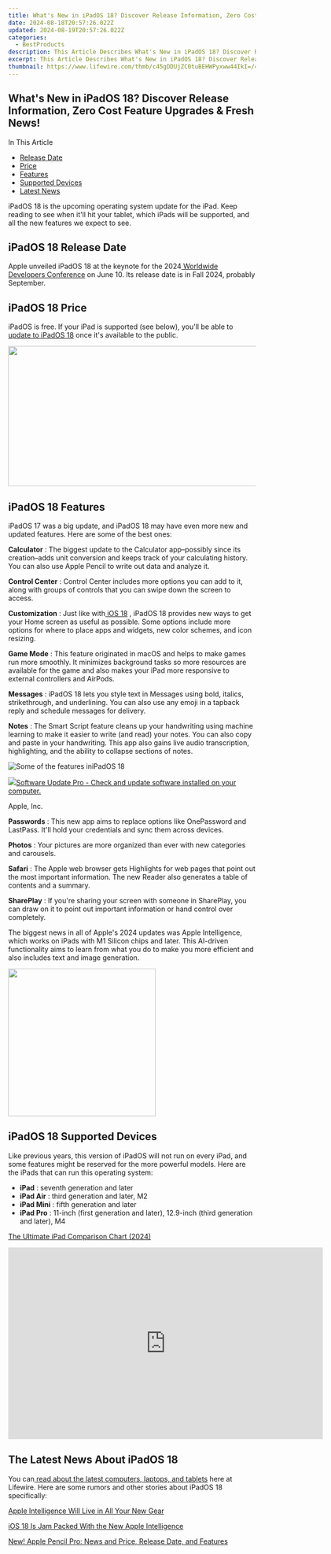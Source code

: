 ```yaml
---
title: What's New in iPadOS 18? Discover Release Information, Zero Cost Feature Upgrades & Fresh News!
date: 2024-08-18T20:57:26.022Z
updated: 2024-08-19T20:57:26.022Z
categories:
  - BestProducts
description: This Article Describes What's New in iPadOS 18? Discover Release Information, Zero Cost Feature Upgrades & Fresh News!
excerpt: This Article Describes What's New in iPadOS 18? Discover Release Information, Zero Cost Feature Upgrades & Fresh News!
thumbnail: https://www.lifewire.com/thmb/c45gDDUjZC0tuBEHWPyxww44IkI=/400x300/filters:no_upscale():max_bytes(150000):strip_icc():format(webp)/iPadOS-18-banner-0dc65c261fda43d48090bb4586d8366c.jpg
---
```


## What's New in iPadOS 18? Discover Release Information, Zero Cost Feature Upgrades & Fresh News!

 In This Article 

* [ Release Date ](https://www.lifewire.com/#toc-ipados-18-release-date)
* [ Price ](https://www.lifewire.com/#toc-ipados-18-price)
* [ Features ](https://www.lifewire.com/#toc-ipados-18-features)
* [ Supported Devices ](https://www.lifewire.com/#toc-ipados-18-supported-devices)
* [ Latest News ](https://www.lifewire.com/#toc-the-latest-news-about-ipados-18)

 iPadOS 18 is the upcoming operating system update for the iPad. Keep reading to see when it'll hit your tablet, which iPads will be supported, and all the new features we expect to see.

## iPadOS 18 Release Date 

 Apple unveiled iPadOS 18 at the keynote for the 2024[ Worldwide Developers Conference](https://www.lifewire.com/wwdc-5101136) on June 10\. Its release date is in Fall 2024, probably September.  

## iPadOS 18 Price 

 iPadOS is free. If your iPad is supported (see below), you'll be able to[ update to iPadOS 18](https://www.lifewire.com/how-to-update-ipad-6386217) once it's available to the public.

<!-- affiliate ads begin -->
<a href="https://cowinaudio.pxf.io/c/5597632/1116855/13794" target="_top" id="1116855"><img src="//a.impactradius-go.com/display-ad/13794-1116855" border="0" alt="" width="767" height="285"/></a><img height="0" width="0" src="https://imp.pxf.io/i/5597632/1116855/13794" style="position:absolute;visibility:hidden;" border="0" />
<!-- affiliate ads end -->
## iPadOS 18 Features 

 iPadOS 17 was a big update, and iPadOS 18 may have even more new and updated features. Here are some of the best ones:

**Calculator** : The biggest update to the Calculator app–possibly since its creation–adds unit conversion and keeps track of your calculating history. You can also use Apple Pencil to write out data and analyze it.

**Control Center** : Control Center includes more options you can add to it, along with groups of controls that you can swipe down the screen to access.

**Customization** : Just like with[ iOS 18](https://www.lifewire.com/ios-18-8552216) , iPadOS 18 provides new ways to get your Home screen as useful as possible. Some options include more options for where to place apps and widgets, new color schemes, and icon resizing.

**Game Mode** : This feature originated in macOS and helps to make games run more smoothly. It minimizes background tasks so more resources are available for the game and also makes your iPad more responsive to external controllers and AirPods.

**Messages** : iPadOS 18 lets you style text in Messages using bold, italics, strikethrough, and underlining. You can also use any emoji in a tapback reply and schedule messages for delivery.

**Notes** : The Smart Script feature cleans up your handwriting using machine learning to make it easier to write (and read) your notes. You can also copy and paste in your handwriting. This app also gains live audio transcription, highlighting, and the ability to collapse sections of notes.

![Some of the features iniPadOS 18](https://www.lifewire.com/thmb/3DUT_fldg6G08dg1b-ebTETTXtk=/960x0/filters:no_upscale():max_bytes(150000):strip_icc():format(webp)/iPadOS-features-splash-3f4461857f3c453f8122d1431b79b409.jpg) 

<!-- affiliate ads begin -->
<a href="https://order.glarysoft.com/order/checkout.php?PRODS=4691139&QTY=1&AFFILIATE=108875&CART=1"><img src="https://secure.avangate.com/images/merchant/6734fa703f6633ab896eecbdfad8953a/products/SU-200-1.png" border="0">Software Update Pro - Check and update software installed on your computer. </a>
<!-- affiliate ads end -->
Apple, Inc.

**Passwords** : This new app aims to replace options like OnePassword and LastPass. It'll hold your credentials and sync them across devices.

**Photos** : Your pictures are more organized than ever with new categories and carousels.

**Safari** : The Apple web browser gets Highlights for web pages that point out the most important information. The new Reader also generates a table of contents and a summary.

**SharePlay** : If you're sharing your screen with someone in SharePlay, you can draw on it to point out important information or hand control over completely.

 The biggest news in all of Apple's 2024 updates was Apple Intelligence, which works on iPads with M1 Silicon chips and later. This AI-driven functionality aims to learn from what you do to make you more efficient and also includes text and image generation.

<!-- affiliate ads begin -->
<a href="https://natural-cycles.sjv.io/c/5597632/2072199/17885" target="_top" id="2072199"><img src="//a.impactradius-go.com/display-ad/17885-2072199" border="0" alt="" width="300" height="300"/></a><img height="0" width="0" src="https://imp.pxf.io/i/5597632/2072199/17885" style="position:absolute;visibility:hidden;" border="0" />
<!-- affiliate ads end -->
## iPadOS 18 Supported Devices 

 Like previous years, this version of iPadOS will not run on every iPad, and some features might be reserved for the more powerful models. Here are the iPads that can run this operating system:

* **iPad** : seventh generation and later
* **iPad Air** : third generation and later, M2
* **iPad Mini** : fifth generation and later
* **iPad Pro** : 11-inch (first generation and later), 12.9-inch (third generation and later), M4

[  The Ultimate iPad Comparison Chart (2024) ](https://www.lifewire.com/ipad-comparison-chart-1994214) 

<!-- affiliate ads begin -->
<a href="https://secure.2checkout.com/order/checkout.php?PRODS=2337838&QTY=1&AFFILIATE=108875&CART=1"><iframe width="640" height="390" src="https://www.youtube.com/embed/rzZwphIv4RM" title="APFill - Ink and Toner Coverage Calculator" frameborder="0" allow="accelerometer; autoplay; clipboard-write; encrypted-media; gyroscope; picture-in-picture; web-share" referrerpolicy="strict-origin-when-cross-origin" allowfullscreen></iframe></a>
<!-- affiliate ads end -->
##  The Latest News About iPadOS 18 

 You can[ read about the latest computers, laptops, and tablets](https://www.lifewire.com/computer-laptop-tablet-news-4797030) here at Lifewire. Here are some rumors and other stories about iPadOS 18 specifically:

[  Apple Intelligence Will Live in All Your New Gear ](https://www.lifewire.com/apple-intelligence-announced-8661142) 

[  iOS 18 Is Jam Packed With the New Apple Intelligence ](https://www.lifewire.com/ios-18-apple-intelligence-8661116) 

[  New! Apple Pencil Pro: News and Price, Release Date, and Features ](https://www.lifewire.com/apple-pencil-3-8584088) 

<ins class="adsbygoogle"
     style="display:block"
     data-ad-format="autorelaxed"
     data-ad-client="ca-pub-7571918770474297"
     data-ad-slot="1223367746"></ins>



<ins class="adsbygoogle"
     style="display:block"
     data-ad-client="ca-pub-7571918770474297"
     data-ad-slot="8358498916"
     data-ad-format="auto"
     data-full-width-responsive="true"></ins>


